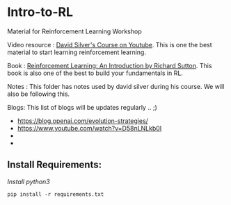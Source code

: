 # Intro-to-RL
Material for Reinforcement Learning Workshop

Video resource : [David Silver's Course on Youtube](https://www.youtube.com/watch?v=2pWv7GOvuf0&list=PLqYmG7hTraZDM-OYHWgPebj2MfCFzFObQ). This is one the best material to start learning reinforcement learning.

Book : [Reinforcement Learning: An Introduction by Richard Sutton](http://incompleteideas.net/book/RLbook2018.pdf). This book is also one of the best to build your fundamentals in RL.

Notes : This folder has notes used by david silver during his course. We will also be following this.

Blogs: This list of blogs will be updates regularly .. ;)
- https://blog.openai.com/evolution-strategies/
- https://www.youtube.com/watch?v=D58nLNLkb0I
-
-
## Install Requirements: 

*Install python3*

```
pip install -r requirements.txt
```
